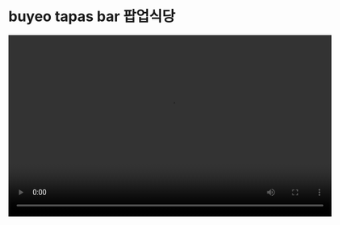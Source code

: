 # buyeo  tapas bar 팝업식당

<video width="640" height="360" controls>
  <source src="img/" type="video/mp4">
  브라우저가 비디오 태그를 지원하지 않습니다.
</video>

